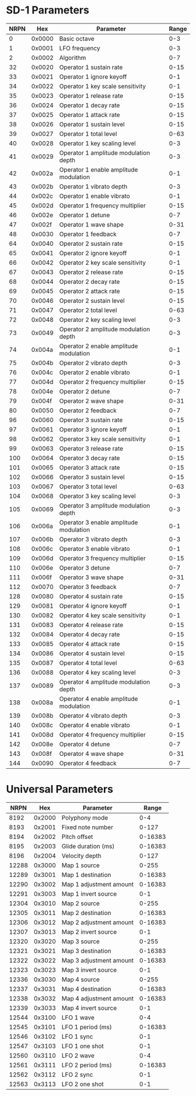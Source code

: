 # SD-1 Parameters

| NRPN | Hex    | Parameter                              | Range |
| ---- | ------ | -------------------------------------- | ----- |
| 0    | 0x0000 | Basic octave                           | 0-3   |
| 1    | 0x0001 | LFO frequency                          | 0-3   |
| 2    | 0x0002 | Algorithm                              | 0-7   |
| 32   | 0x0020 | Operator 1 sustain rate                | 0-15  |
| 33   | 0x0021 | Operator 1 ignore keyoff               | 0-1   |
| 34   | 0x0022 | Operator 1 key scale sensitivity       | 0-1   |
| 35   | 0x0023 | Operator 1 release rate                | 0-15  |
| 36   | 0x0024 | Operator 1 decay rate                  | 0-15  |
| 37   | 0x0025 | Operator 1 attack rate                 | 0-15  |
| 38   | 0x0026 | Operator 1 sustain level               | 0-15  |
| 39   | 0x0027 | Operator 1 total level                 | 0-63  |
| 40   | 0x0028 | Operator 1 key scaling level           | 0-3   |
| 41   | 0x0029 | Operator 1 amplitude modulation depth  | 0-3   |
| 42   | 0x002a | Operator 1 enable amplitude modulation | 0-1   |
| 43   | 0x002b | Operator 1 vibrato depth               | 0-3   |
| 44   | 0x002c | Operator 1 enable vibrato              | 0-1   |
| 45   | 0x002d | Operator 1 frequency multiplier        | 0-15  |
| 46   | 0x002e | Operator 1 detune                      | 0-7   |
| 47   | 0x002f | Operator 1 wave shape                  | 0-31  |
| 48   | 0x0030 | Operator 1 feedback                    | 0-7   |
| 64   | 0x0040 | Operator 2 sustain rate                | 0-15  |
| 65   | 0x0041 | Operator 2 ignore keyoff               | 0-1   |
| 66   | 0x0042 | Operator 2 key scale sensitivity       | 0-1   |
| 67   | 0x0043 | Operator 2 release rate                | 0-15  |
| 68   | 0x0044 | Operator 2 decay rate                  | 0-15  |
| 69   | 0x0045 | Operator 2 attack rate                 | 0-15  |
| 70   | 0x0046 | Operator 2 sustain level               | 0-15  |
| 71   | 0x0047 | Operator 2 total level                 | 0-63  |
| 72   | 0x0048 | Operator 2 key scaling level           | 0-3   |
| 73   | 0x0049 | Operator 2 amplitude modulation depth  | 0-3   |
| 74   | 0x004a | Operator 2 enable amplitude modulation | 0-1   |
| 75   | 0x004b | Operator 2 vibrato depth               | 0-3   |
| 76   | 0x004c | Operator 2 enable vibrato              | 0-1   |
| 77   | 0x004d | Operator 2 frequency multiplier        | 0-15  |
| 78   | 0x004e | Operator 2 detune                      | 0-7   |
| 79   | 0x004f | Operator 2 wave shape                  | 0-31  |
| 80   | 0x0050 | Operator 2 feedback                    | 0-7   |
| 96   | 0x0060 | Operator 3 sustain rate                | 0-15  |
| 97   | 0x0061 | Operator 3 ignore keyoff               | 0-1   |
| 98   | 0x0062 | Operator 3 key scale sensitivity       | 0-1   |
| 99   | 0x0063 | Operator 3 release rate                | 0-15  |
| 100  | 0x0064 | Operator 3 decay rate                  | 0-15  |
| 101  | 0x0065 | Operator 3 attack rate                 | 0-15  |
| 102  | 0x0066 | Operator 3 sustain level               | 0-15  |
| 103  | 0x0067 | Operator 3 total level                 | 0-63  |
| 104  | 0x0068 | Operator 3 key scaling level           | 0-3   |
| 105  | 0x0069 | Operator 3 amplitude modulation depth  | 0-3   |
| 106  | 0x006a | Operator 3 enable amplitude modulation | 0-1   |
| 107  | 0x006b | Operator 3 vibrato depth               | 0-3   |
| 108  | 0x006c | Operator 3 enable vibrato              | 0-1   |
| 109  | 0x006d | Operator 3 frequency multiplier        | 0-15  |
| 110  | 0x006e | Operator 3 detune                      | 0-7   |
| 111  | 0x006f | Operator 3 wave shape                  | 0-31  |
| 112  | 0x0070 | Operator 3 feedback                    | 0-7   |
| 128  | 0x0080 | Operator 4 sustain rate                | 0-15  |
| 129  | 0x0081 | Operator 4 ignore keyoff               | 0-1   |
| 130  | 0x0082 | Operator 4 key scale sensitivity       | 0-1   |
| 131  | 0x0083 | Operator 4 release rate                | 0-15  |
| 132  | 0x0084 | Operator 4 decay rate                  | 0-15  |
| 133  | 0x0085 | Operator 4 attack rate                 | 0-15  |
| 134  | 0x0086 | Operator 4 sustain level               | 0-15  |
| 135  | 0x0087 | Operator 4 total level                 | 0-63  |
| 136  | 0x0088 | Operator 4 key scaling level           | 0-3   |
| 137  | 0x0089 | Operator 4 amplitude modulation depth  | 0-3   |
| 138  | 0x008a | Operator 4 enable amplitude modulation | 0-1   |
| 139  | 0x008b | Operator 4 vibrato depth               | 0-3   |
| 140  | 0x008c | Operator 4 enable vibrato              | 0-1   |
| 141  | 0x008d | Operator 4 frequency multiplier        | 0-15  |
| 142  | 0x008e | Operator 4 detune                      | 0-7   |
| 143  | 0x008f | Operator 4 wave shape                  | 0-31  |
| 144  | 0x0090 | Operator 4 feedback                    | 0-7   |

# Universal Parameters

| NRPN  | Hex    | Parameter               | Range   |
| ----- | ------ | ----------------------- | ------- |
| 8192  | 0x2000 | Polyphony mode          | 0-4     |
| 8193  | 0x2001 | Fixed note number       | 0-127   |
| 8194  | 0x2002 | Pitch offset            | 0-16383 |
| 8195  | 0x2003 | Glide duration (ms)     | 0-16383 |
| 8196  | 0x2004 | Velocity depth          | 0-127   |
| 12288 | 0x3000 | Map 1 source            | 0-255   |
| 12289 | 0x3001 | Map 1 destination       | 0-16383 |
| 12290 | 0x3002 | Map 1 adjustment amount | 0-16383 |
| 12291 | 0x3003 | Map 1 invert source     | 0-1     |
| 12304 | 0x3010 | Map 2 source            | 0-255   |
| 12305 | 0x3011 | Map 2 destination       | 0-16383 |
| 12306 | 0x3012 | Map 2 adjustment amount | 0-16383 |
| 12307 | 0x3013 | Map 2 invert source     | 0-1     |
| 12320 | 0x3020 | Map 3 source            | 0-255   |
| 12321 | 0x3021 | Map 3 destination       | 0-16383 |
| 12322 | 0x3022 | Map 3 adjustment amount | 0-16383 |
| 12323 | 0x3023 | Map 3 invert source     | 0-1     |
| 12336 | 0x3030 | Map 4 source            | 0-255   |
| 12337 | 0x3031 | Map 4 destination       | 0-16383 |
| 12338 | 0x3032 | Map 4 adjustment amount | 0-16383 |
| 12339 | 0x3033 | Map 4 invert source     | 0-1     |
| 12544 | 0x3100 | LFO 1 wave              | 0-4     |
| 12545 | 0x3101 | LFO 1 period (ms)       | 0-16383 |
| 12546 | 0x3102 | LFO 1 sync              | 0-1     |
| 12547 | 0x3103 | LFO 1 one shot          | 0-1     |
| 12560 | 0x3110 | LFO 2 wave              | 0-4     |
| 12561 | 0x3111 | LFO 2 period (ms)       | 0-16383 |
| 12562 | 0x3112 | LFO 2 sync              | 0-1     |
| 12563 | 0x3113 | LFO 2 one shot          | 0-1     |
